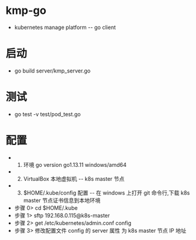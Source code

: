 # kmp-go
* kubernetes manage platform -- go client

# 启动
* go build server/kmp_server.go

# 测试
* go test -v test/pod_test.go

# 配置
* 1. 环境  go version go1.13.11 windows/amd64
* 2. VirtualBox 本地虚拟机 -- k8s master 节点
* 3. $HOME/.kube/config 配置  -- 在 windows 上打开 git 命令行,下载 k8s master 节点证书信息到本地环境
* 步骤 0> cd $HOME/.kube
* 步骤 1> sftp 192.168.0.115@k8s-master
* 步骤 2> get /etc/kubernetes/admin.conf config
* 步骤 3> 修改配置文件 config 的 server 属性 为 k8s master 节点 IP 地址
